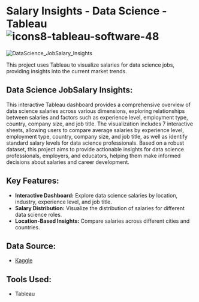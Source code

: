 
# Salary Insights - Data Science - Tableau ![icons8-tableau-software-48](https://github.com/swaapnaa/TABLEAU-PROJECTS/assets/149737403/5324eb1a-8bb8-405f-ae23-5988bcfdd675)

![DataScience_JobSalary_Insights](https://github.com/user-attachments/assets/f2ca5644-9f14-4c8d-9895-3293d0a6ad3e)

This project uses Tableau to visualize salaries for data science jobs, providing insights into the current market trends.

## Data Science JobSalary Insights:

This interactive Tableau dashboard provides a comprehensive overview of data science salaries across various dimensions, exploring relationships between salaries and factors such as experience level, employment type, country, company size, and job title. The visualization includes 7 interactive sheets, allowing users to compare average salaries by experience level, employment type, country, company size, and job title, as well as identify standard salary levels for data science professionals. Based on a robust dataset, this project aims to provide actionable insights for data science professionals, employers, and educators, helping them make informed decisions about salaries and career development.

 ## Key Features:

- **Interactive Dashboard:** Explore data science salaries by location, industry, experience level, and job title.
- **Salary Distribution:** Visualize the distribution of salaries for different data science roles.
- **Location-Based Insights:** Compare salaries across different cities and countries.


## Data Source:
- [Kaggle](https://www.kaggle.com/datasets/ruchi798/data-science-job-salaries)

## Tools Used:

- Tableau

